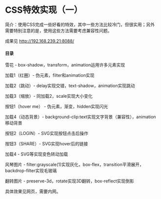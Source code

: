 # CSS特效实现（一）

简介：使用CSS完成一些好看的特效，其中一些方法比较冷门，但很实用；另外需要特别注意的是，使用这些方法需要考虑兼容性问题。



成果见  http://192.168.239.21:8088/



#### 目录

雪花 - box-shadow，transform，animation运用许多元素实现

加载1（红圈）- 伪元素，filter和animation实现

加载2（跳动）- delay实现交错，text-shadow，animation实现跳动

加载3（缩放）- 同加载2，scale实现大小变化

按钮1（hover me） - 伪元素，渐变，hidden实现闪光

加载4（动态背景）- background-clip:text实现文字背景（兼容性），animation									移动背景

按钮2（LOGIN）- SVG实现按钮点击后操作

按钮3（SHARE）- SVG实现hover后的链接

加载4 - SVG等实现变色转动加载

风琴图片 - filter:grayscale(1)实现灰化，box-flex，transition平滑展开，backdrop-filter实现毛玻璃

翻转图片 - preserve-3d，rotate实现3D翻转，box-reflect实现倒影



具体效果见网页，需要内网。